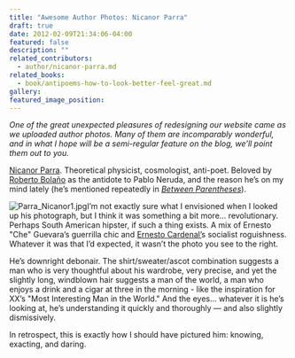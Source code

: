```yaml
---
title: "Awesome Author Photos: Nicanor Parra"
draft: true
date: 2012-02-09T21:34:06-04:00
featured: false
description: ""
related_contributors:
  - author/nicanor-parra.md
related_books:
  - book/antipoems-how-to-look-better-feel-great.md
gallery:
featured_image_position: 
---
```


_One of the great unexpected pleasures of redesigning our website came as we uploaded author photos. Many of them are incomparably wonderful, and in what I hope will be a semi-regular feature on the blog, we’ll point them out to you._

[Nicanor Parra](http://ndbooks.com/author/nicanor-parra). Theoretical physicist, cosmologist, anti-poet. Beloved by [Roberto Bolaño](http://ndbooks.com/author/roberto-bolano) as the antidote to Pablo Neruda, and the reason he’s on my mind lately (he’s mentioned repeatedly in [_Between Parentheses_](http://ndbooks.com/book/between-parentheses-essays-articles-and-speeches-1998-2003)).

![Parra_Nicanor1.jpg](https://www.ndbooks.com/images/authors/Parra_Nicanor1.jpg)I’m not exactly sure what I envisioned when I looked up his photograph, but I think it was something a bit more… revolutionary. Perhaps South American hipster, if such a thing exists. A mix of Ernesto "Che" Guevara’s guerrilla chic and [Ernesto Cardenal’](http://ndbooks.com/author/ernesto-cardenal)s socialist roguishness. Whatever it was that I’d expected, it wasn’t the photo you see to the right.

He’s downright debonair. The shirt/sweater/ascot combination suggests a man who is very thoughtful about his wardrobe, very precise, and yet the slightly long, windblown hair suggests a man of the world, a man who enjoys a drink and a cigar at three in the morning - like the inspiration for XX’s "Most Interesting Man in the World." And the eyes… whatever it is he’s looking at, he’s understanding it quickly and thoroughly — and also slightly dismissively. 

In retrospect, this is exactly how I should have pictured him: knowing, exacting, and daring. 

